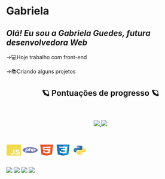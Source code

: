 # Gabriela
## *Olá! Eu sou a Gabriela Guedes, futura desenvolvedora Web*
->💻Hoje trabalho com front-end


->📚Criando alguns projetos
##

<h2 align="center">🪐 Pontuações de progresso 🪐</h2>
    <br>
<div style="display: inline_block" align="center">
    <br>
    <a href="https://github.com/gabrielaguedes12">
    <img height="150em" src="https://github-readme-stats-eight-theta.vercel.app/api?username=gabrielaguedes12&show_icons=true&theme=maroongold&include_all_commits=true&count_private=true&hide_border=true&bg_color=0d1117&title_color=ff652f&border_color=2e343b"/>
    <img height="150em" aligh="right" style=border_radius="20" src="https://github-readme-stats-eight-theta.vercel.app/api/top-langs/?username=gabrielaguedes12&layout=compact&langs_count=8&theme=maroongold&hide_border=false&bg_color=0d1117&title_color=ff652f&hide_border=true&border_color=2e343b&langs_count=6"/>
    </a>
</div>
  
##

<div style="display: inline_block"><br>
  <img align="center" alt="Gabriela-Js" height="30" width="40" src="https://raw.githubusercontent.com/devicons/devicon/master/icons/javascript/javascript-plain.svg">
  <img align="center" alt="Gabriela-PHP" height="30" width="40" src="https://raw.githubusercontent.com/devicons/devicon/master/icons/php/php-plain.svg">
  <img align="center" alt="Gabriela-HTML" height="30" width="40" src="https://raw.githubusercontent.com/devicons/devicon/master/icons/html5/html5-original.svg">
  <img align="center" alt="Gabriela-CSS" height="30" width="40" src="https://raw.githubusercontent.com/devicons/devicon/master/icons/css3/css3-original.svg">
  <img align="center" alt="Gabriela-Python" height="30" width="40" src="https://raw.githubusercontent.com/devicons/devicon/master/icons/python/python-original.svg">
 
 </div>
 
##
   
<div> 
   <a href="https://www.instagram.com/eugabs_guedes/" target="_blank"><img src="https://img.shields.io/badge/-Instagram-%23E4405F?style=for-the-badge&logo=instagram&logoColor=white" target="_blank"></a>
      <a href="⁠https://discord.com/channels/@me/1249743764587806800" target="_blank"><img src="https://img.shields.io/badge/Discord-7289DA?style=for-the-badge&logo=discord&logoColor=white" target="_blank"></a> 
  <a href = "mailto:gabr1.profissional@gmail.com@gmail.com"><img src="https://img.shields.io/badge/-Gmail-%23333?style=for-the-badge&logo=gmail&logoColor=white" target="_blank"></a>
  <a href="https://www.linkedin.com/in/gabriela-guedes-512177236/" target="_blank"><img src="https://img.shields.io/badge/-LinkedIn-%230077B5?style=for-the-badge&logo=linkedin&logoColor=white" target="_blank"></a> 
</div>

##








<!--
**gabrielaguedes12/gabrielaguedes12** is a ✨ _special_ ✨ repository because its `README.md` (this file) appears on your GitHub profile.
## Hi there 👋

Here are some ideas to get you started:

- 🔭 I’m currently working on ...
- 🌱 I’m currently learning ...
- 👯 I’m looking to collaborate on ...
- 🤔 I’m looking for help with ...
- 💬 Ask me about ...
- 📫 How to reach me: ...
- 😄 Pronouns: ...
- ⚡ Fun fact: ...
-->
